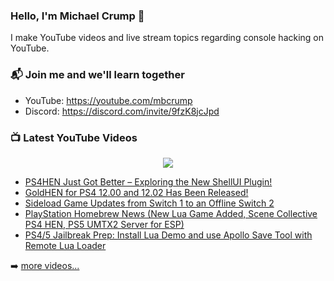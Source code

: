### Hello, I'm Michael Crump 👋

I make YouTube videos and live stream topics regarding console hacking on YouTube. 

### 📬 Join me and we'll learn together

- YouTube: https://youtube.com/mbcrump
- Discord: https://discord.com/invite/9fzK8jcJpd

### 📺 Latest YouTube Videos

<div align="center">

[<img src="https://img.shields.io/badge/-Subscribe-red?style=for-the-badge&logo=youtube&logoColor=white"/>](https://www.youtube.com/c/mbcrump?sub_confirmation=1)

</div>

<!-- YOUTUBE:START -->
- [PS4HEN Just Got Better – Exploring the New ShellUI Plugin!](https://www.youtube.com/watch?v=z74d65fa7J4)
- [GoldHEN for PS4 12.00 and 12.02 Has Been Released!](https://www.youtube.com/watch?v=8zHdaPGZot8)
- [Sideload Game Updates from Switch 1 to an Offline Switch 2](https://www.youtube.com/watch?v=VtODoRgajKE)
- [PlayStation Homebrew News &lpar;New Lua Game Added, Scene Collective PS4 HEN, PS5 UMTX2 Server for ESP&rpar;](https://www.youtube.com/watch?v=1X0dhoLTydE)
- [PS4/5 Jailbreak Prep: Install Lua Demo and use Apollo Save Tool with Remote Lua Loader](https://www.youtube.com/watch?v=jfKQ2eaRIqU)
<!-- YOUTUBE:END -->

➡️ [more videos...](https://youtube.com/mbcrump)

